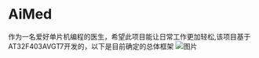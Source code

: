 # AiMed
作为一名爱好单片机编程的医生，希望此项目能让日常工作更加轻松,该项目基于AT32F403AVGT7开发的，以下是目前确定的总体框架
![图片](https://github.com/tangx0/AiMed/assets/43980060/f11ab5c5-e4a2-4806-ab1c-bc3df3e66c2d)

